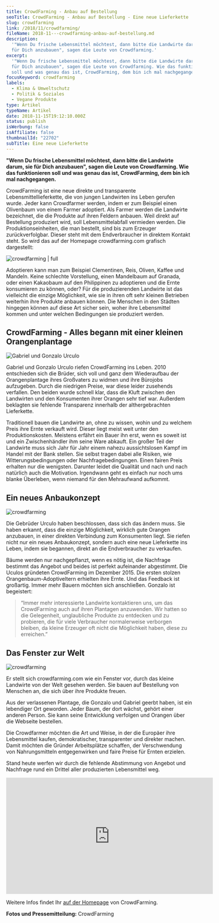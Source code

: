 ```yaml
---
title: CrowdFarming - Anbau auf Bestellung
seoTitle: CrowdFarming - Anbau auf Bestellung - Eine neue Lieferkette
slug: crowdfarming
link: /2018/11/crowdfarming/
fileName: 2018-11---crowdfarming-anbau-auf-bestellung.md
description:
  '"Wenn Du frische Lebensmittel möchtest, dann bitte die Landwirte darum, sie
  für Dich anzubauen", sagen die Leute von Crowdfarming.'
excerpt:
  '"Wenn Du frische Lebensmittel möchtest, dann bitte die Landwirte darum, sie
  für Dich anzubauen", sagen die Leute von Crowdfarming. Wie das funktionieren
  soll und was genau das ist, CrowdFarming, dem bin ich mal nachgegangen.'
focusKeyword: crowdfarming
labels:
  - Klima & Umweltschutz
  - Politik & Soziales
  - Vegane Produkte
type: Artikel
typeName: Artikel
date: 2018-11-15T19:12:10.000Z
status: publish
isWerbung: false
isAffiliate: false
thumbnailId: "22702"
subTitle: Eine neue Lieferkette
---
```


<strong>"Wenn Du frische Lebensmittel möchtest, dann bitte die Landwirte darum,
sie für Dich anzubauen", sagen die Leute von Crowdfarming. Wie das funktionieren
soll und was genau das ist, CrowdFarming, dem bin ich mal nachgegangen.</strong>

CrowdFarming ist eine neue direkte und transparente Lebensmittellieferkette, die
von jungen Landwirten ins Leben gerufen wurde. Jeder kann Crowdfarmer werden,
indem er zum Beispiel einen Olivenbaum von einem Farmer adoptiert. Als Farmer
werden die Landwirte bezeichnet, die die Produkte auf ihren Feldern anbauen.
Weil direkt auf Bestellung produziert wird, soll Lebensmittelabfall vermieden
werden. Die Produktionseinheiten, die man bestellt, sind bis zum Erzeuger
zurückverfolgbar. Dieser steht mit dem Endverbraucher in direktem Kontakt steht.
So wird das auf der Homepage crowdfarming.com grafisch dargestellt:

![crowdfarming | full](http://cardamonchai.com/wp-content/uploads/2018/11/Crowdfarming.png)

Adoptieren kann man zum Beispiel Clementinen, Reis, Oliven, Kaffee und Mandeln.
Keine schlechte Vorstellung, einen Mandelbaum auf Granada, oder einen Kakaobaum
auf den Philippinen zu adoptieren und die Ernte konsumieren zu können, oder? Für
die produzierenden Landwirte ist das vielleicht die einzige Möglichkeit, wie sie
in ihren oft sehr kleinen Betrieben weiterhin ihre Produkte anbauen können. Die
Menschen in den Städten hingegen können auf diese Art sicher sein, woher ihre
Lebensmittel kommen und unter welchen Bedingungen sie produziert werden.

## CrowdFarming - Alles begann mit einer kleinen Orangenplantage

![](http://cardamonchai.com/wp-content/uploads/2018/11/Gabriel-and-Gonzalo-Urculo-400x267.jpg "Gabriel und Gonzalo Urculo")

Gabriel und Gonzalo Urculo riefen CrowdFarming ins Leben. 2010 entschieden sich
die Brüder, sich voll und ganz dem Wiederaufbau der Orangenplantage ihres
Großvaters zu widmen und ihre Bürojobs aufzugeben. Durch die niedrigen Preise,
war diese leider zusehends verfallen. Den beiden wurde schnell klar, dass die
Kluft zwischen den Landwirten und den Konsumenten ihrer Orangen sehr tief war.
Außerdem beklagten sie fehlende Transparenz innerhalb der althergebrachten
Lieferkette.

Traditionell bauen die Landwirte an, ohne zu wissen, wohin und zu welchem Preis
ihre Ernte verkauft wird. Dieser liegt meist weit unter den Produktionskosten.
Meistens erfährt ein Bauer ihn erst, wenn es soweit ist und ein Zwischenhändler
ihm seine Ware abkauft. Ein großer Teil der Landwirte muss sich Jahr für Jahr
einem nahezu aussichtslosen Kampf im Handel mit der Bank stellen. Sie selbst
tragen dabei alle Risiken, wie Witterungsbedingungen oder Nachfragebedingungen.
Einen fairen Preis erhalten nur die wenigsten. Darunter leidet die Qualität und
nach und nach natürlich auch die Motivation. Irgendwann geht es einfach nur noch
ums blanke Überleben, wenn niemand für den Mehraufwand aufkommt.

## Ein neues Anbaukonzept

![crowdfarming](http://cardamonchai.com/wp-content/uploads/2018/11/Crowdfarming-of-apricots-apricot-tree-400x225.jpg "Aprikosen")

Die Gebrüder Urculo haben beschlossen, dass sich das ändern muss. Sie haben
erkannt, dass die einzige Möglichkeit, wirklich gute Orangen anzubauen, in einer
direkten Verbindung zum Konsumenten liegt. Sie riefen nicht nur ein neues
Anbaukonzept, sondern auch eine neue Lieferkette ins Leben, indem sie begannen,
direkt an die Endverbraucher zu verkaufen.

Bäume werden nur nachgepflanzt, wenn es nötig ist, die Nachfrage bestimmt das
Angebot und beides ist perfekt aufeinander abgestimmt. Die Uculos gründeten
CrowdFarming im Dezember 2015. Die ersten stolzen Orangenbaum-Adoptiveltern
erhielten ihre Ernte. Und das Feedback ist großartig. Immer mehr Bauern möchten
sich anschließen. Gonzalo ist begeistert:

<blockquote><span style="font-weight: 400;">“Immer mehr interessierte Landwirte kontaktieren uns, um das CrowdFarming auch auf ihren Plantagen anzuwenden. Wir hatten so die Gelegenheit, unglaubliche Produkte zu entdecken und zu probieren, die für viele Verbraucher normalerweise verborgen bleiben, da kleine Erzeuger oft nicht die Möglichkeit haben, diese zu erreichen.”</span></blockquote>

## Das Fenster zur Welt

![crowdfarming](http://cardamonchai.com/wp-content/uploads/2018/11/Crowdfarming-of-olive-oil-olive-trees-400x267.jpg "Oliven")

Er stellt sich crowdfarming.com wie ein Fenster vor, durch das kleine Landwirte
von der Welt gesehen werden. Sie bauen auf Bestellung von Menschen an, die sich
über ihre Produkte freuen.

Aus der verlassenen Plantage, die Gonzalo und Gabriel geerbt haben, ist ein
lebendiger Ort geworden. Jeder Baum, der dort wächst, gehört einer anderen
Person. Sie kann seine Entwicklung verfolgen und Orangen über die Webseite
bestellen.

Die Crowdfarmer möchten die Art und Weise, in der die Europäer ihre Lebensmittel
kaufen, demokratischer, transparenter und direkter machen. Damit möchten die
Gründer Arbeitsplätze schaffen, der Verschwendung von Nahrungsmitteln
entgegenwirken und faire Preise für Ernten erzielen.

Stand heute werfen wir durch die fehlende Abstimmung von Angebot und Nachfrage
rund ein Drittel aller produzierten Lebensmittel weg.

<iframe src="https://www.youtube.com/embed/-0F5hNX0HE8" width="560" height="315" frameborder="0" allowfullscreen="allowfullscreen"></iframe>

Weitere Infos findet Ihr
<a href="https://www.crowdfarming.com/de#infoHow" target="_blank" rel="noopener nofollow">auf
der Homepage</a> von CrowdFarming.

<strong>Fotos und Pressemitteilung:</strong> CrowdFarming
